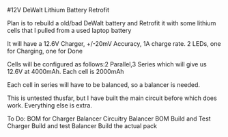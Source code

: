 #12V DeWalt Lithium Battery Retrofit

Plan is to rebuild a old/bad DeWalt battery and Retrofit it with some lithium cells that I pulled from a used laptop battery

It will have a 12.6V Charger, +/-20mV Accuracy, 1A charge rate. 2 LEDs, one for Charging, one for Done

Cells will be configured as follows:2 Parallel,3 Series which will give us 12.6V at 4000mAh. Each cell is 2000mAh

Each cell in series will have to be balanced, so a balancer is needed. 

This is untested thusfar, but I have built the main circuit before which does work. Everything else is extra. 

To Do:
BOM for Charger
Balancer Circuitry
Balancer BOM
Build and Test Charger
Build and test Balancer
Build the actual pack
